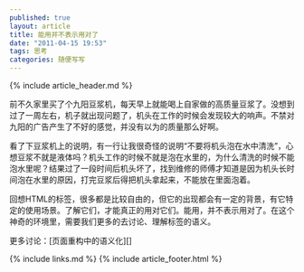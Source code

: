 ```yaml
---
published: true
layout: article
title: 能用并不表示用对了
date: "2011-04-15 19:53"
tags: 思考
categories: 随便写写
---
```


{% include  article_header.md %}

前不久家里买了个九阳豆浆机，每天早上就能喝上自家做的高质量豆浆了。没想到过了一周左右，机子就出现问题了，机头在工作的时候会发现较大的响声。不禁对九阳的广告产生了不好的感觉，并没有以为的质量那么好啊。

看了下豆浆机上的说明，有一行让我很奇怪的说明“不要将机头泡在水中清洗”，心想豆浆不就是液体吗？机头工作的时候不就是泡在水里的，为什么清洗的时候不能泡水里呢？结果过了一段时间后机头坏了，找到维修的师傅才知道是因为机头长时间泡在水里的原因，打完豆浆后得把机头拿起来，不能放在里面泡着。

回想HTML的标签，很多都是比较自由的，但它的出现都会有一定的背景，有它特定的使用场景。了解它们，才能真正的用对它们。能用，并不表示用对了。在这个神奇的环境里，需要我们更多的去讨论、理解标签的语义。

更多讨论：[页面重构中的语义化][]

{% include links.md %}
{% include article_footer.html %}